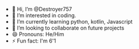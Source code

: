 - 👋 Hi, I’m @Destroyer757
- 👀 I’m interested in coding.
- 🌱 I’m currently learning python, kotlin, Javascript
- 💞️ I’m looking to collaborate on future projects
- 😄 Pronouns: He/Him
- ⚡ Fun fact: I'm 6'1
